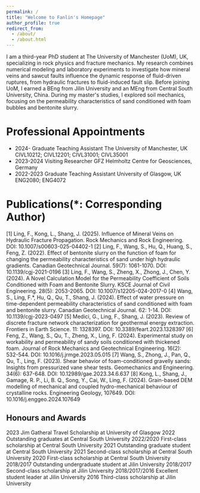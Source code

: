 ```yaml
---
permalink: /
title: "Welcome to Fanlin's Homepage"
author_profile: true
redirect_from: 
  - /about/
  - /about.html
---
```


I am a third-year PhD student at The University of Manchester (UoM), UK, specializing in rock physics and fracture mechanics. My research combines numerical modeling and laboratory experiments to investigate how mineral veins and sawcut faults influence the dynamic response of fluid-driven ruptures, from hydraulic fractures to fluid-induced fault slip.
Before joining UoM, I earned a BEng from Jilin University and an MEng from Central South University, China. During my master's studies, I explored soil mechanics, focusing on the permeability characteristics of sand conditioned with foam bubbles and bentonite slurry.

Professional Appointments 
======
* 2024-       Graduate Teaching Assistant
              The University of Manchester, UK
              CIVL10212; CIVL12201; CIVL31001; CIVL35001
* 2023-2024   Visiting Researcher
              GFZ Helmholtz Centre for Geosciences, Germany
* 2022-2023   Graduate Teaching Assistant
              University of Glasgow, UK
              ENG2080; ENG4072

Publications(*: Corresponding Author) 
======
[1]	Ling, F., Kong, L., Shang, J. (2025). Influence of Mineral Veins on Hydraulic Fracture Propagation. Rock Mechanics and Rock Engineering. DOI: 10.1007/s00603-025-04402-1
[2]	Ling, F., Wang, S., Hu, Q., Huang, S., Feng, Z. (2022). Effect of bentonite slurry on the function of foam for changing the permeability characteristics of sand under high hydraulic gradients. Canadian Geotechnical Journal. 59(7): 1061-1070. DOI: 10.1139/cgj-2021-0196
[3]	Ling, F., Wang, S., Zheng, X., Zhong, J., Chen, Y. (2024). A Novel Calculation Model for the Permeability Coefficient of Soils Conditioned with Foam and Bentonite Slurry. KSCE Journal of Civil Engineering. 28(5): 2053-2065. DOI: 10.1007/s12205-024-2017-0
[4]	Wang, S., Ling, F.*, Hu, Q., Qu, T., Shang, J. (2024). Effect of water pressure on time-dependent permeability characteristics of sand conditioned with foam and bentonite slurry. Canadian Geotechnical Journal. 62: 1-14. DOI: 10.1139/cgj-2023-0497
[5]	Medici, G., Ling, F., Shang, J. (2023). Review of discrete fracture network characterization for geothermal energy extraction. Frontiers in Earth Science. 11: 1328397. DOI: 10.3389/feart.2023.1328397
[6]	Feng, Z., Wang, S., Qu, T., Zheng, X., Ling, F. (2024). Experimental study on workability and permeability of sandy soils conditioned with thickened foam. Journal of Rock Mechanics and Geotechnical Engineering. 16(2): 532-544. DOI: 10.1016/j.jrmge.2023.05.015
[7]	Wang, S., Zhong, J., Pan, Q., Qu, T., Ling, F. (2023). Shear behavior of foam-conditioned gravelly sands: Insights from pressurized vane shear tests. Geomechanics and Engineering. 34(6): 637-648. DOI: 10.12989/gae.2023.34.6.637
[8]	Kong, L., Shang, J., Gamage, R. P., Li, B. Q., Song, Y., Cai, W., Ling, F. (2024). Grain-based DEM modelling of mechanical and coupled hydro-mechanical behaviour of crystalline rocks. Engineering Geology, 107649. DOI: 10.1016/j.enggeo.2024.107649

Honours and Awards 
------
2023              Jim Gatheral Travel Scholarship at University of Glasgow
2022              Outstanding graduates at Central South University
2022/2020         First-class scholarship at Central South University
2021              Outstanding graduate student at Central South University
2021              Second-class scholarship at Central South University
2020              First-class scholarship at Central South University
2018/2017         Outstanding undergraduate student at Jilin University
2018/2017         Second-class scholarship at Jilin University
2018/2017/2016    Excellent student leader at Jilin University
2016              Third-class scholarship at Jilin University
